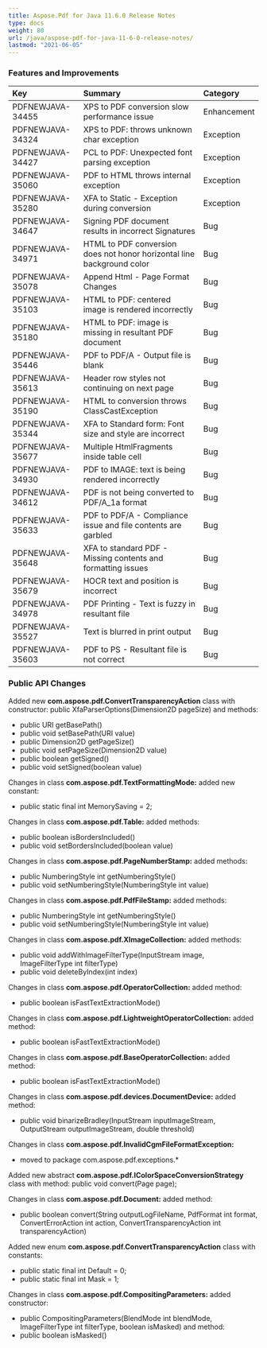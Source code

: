 ```yaml
---
title: Aspose.Pdf for Java 11.6.0 Release Notes
type: docs
weight: 80
url: /java/aspose-pdf-for-java-11-6-0-release-notes/
lastmod: "2021-06-05"
---
```


### **Features and Improvements**

|**Key** |**Summary** |**Category** |
| :- | :- | :- |
|PDFNEWJAVA-34455 |XPS to PDF conversion slow performance issue |Enhancement |
|PDFNEWJAVA-34324 |XPS to PDF: throws unknown char exception |Exception |
|PDFNEWJAVA-34427 |PCL to PDF: Unexpected font parsing exception |Exception |
|PDFNEWJAVA-35060 |PDF to HTML throws internal exception |Exception |
|PDFNEWJAVA-35280 |XFA to Static - Exception during conversion |Exception |
|PDFNEWJAVA-34647 |Signing PDF document results in incorrect Signatures |Bug |
|PDFNEWJAVA-34971 |HTML to PDF conversion does not honor horizontal line background color |Bug |
|PDFNEWJAVA-35078 |Append Html - Page Format Changes |Bug |
|PDFNEWJAVA-35103 |HTML to PDF: centered image is rendered incorrectly |Bug |
|PDFNEWJAVA-35180 |HTML to PDF: image is missing in resultant PDF document |Bug |
|PDFNEWJAVA-35446 |PDF to PDF/A - Output file is blank |Bug |
|PDFNEWJAVA-35613 |Header row styles not continuing on next page |Bug |
|PDFNEWJAVA-35190 |HTML to conversion throws ClassCastException |Bug |
|PDFNEWJAVA-35344 |XFA to Standard form: Font size and style are incorrect |Bug |
|PDFNEWJAVA-35677 |Multiple HtmlFragments inside table cell |Bug |
|PDFNEWJAVA-34930 |PDF to IMAGE: text is being rendered incorrectly |Bug |
|PDFNEWJAVA-34612 |PDF is not being converted to PDF/A_1a format |Bug |
|PDFNEWJAVA-35633 |PDF to PDF/A - Compliance issue and file contents are garbled |Bug |
|PDFNEWJAVA-35648 |XFA to standard PDF - Missing contents and formatting issues |Bug |
|PDFNEWJAVA-35679 |HOCR text and position is incorrect |Bug |
|PDFNEWJAVA-34978 |PDF Printing - Text is fuzzy in resultant file |Bug |
|PDFNEWJAVA-35527 |Text is blurred in print output |Bug |
|PDFNEWJAVA-35603 |PDF to PS - Resultant file is not correct |Bug |
### **Public API Changes**
Added new **com.aspose.pdf.ConvertTransparencyAction** class with constructor:
public XfaParserOptions(Dimension2D pageSize)
and methods:

- public URI getBasePath()
- public void setBasePath(URI value)
- public Dimension2D getPageSize()
- public void setPageSize(Dimension2D value)
- public boolean getSigned()
- public void setSigned(boolean value)

Changes in class **com.aspose.pdf.TextFormattingMode:**
added new constant:

- public static final int MemorySaving = 2;

Changes in class **com.aspose.pdf.Table:**
added methods:

- public boolean isBordersIncluded()
- public void setBordersIncluded(boolean value)

Changes in class **com.aspose.pdf.PageNumberStamp:**
added methods:

- public NumberingStyle int getNumberingStyle()
- public void setNumberingStyle(NumberingStyle int value)

Changes in class **com.aspose.pdf.PdfFileStamp:**
added methods:

- public NumberingStyle int getNumberingStyle()
- public void setNumberingStyle(NumberingStyle int value)

Changes in class **com.aspose.pdf.XImageCollection:**
added methods:

- public void addWithImageFilterType(InputStream image, ImageFilterType int filterType)
- public void deleteByIndex(int index)

Changes in class **com.aspose.pdf.OperatorCollection:**
added method:

- public boolean isFastTextExtractionMode()

Changes in class **com.aspose.pdf.LightweightOperatorCollection:**
added method:

- public boolean isFastTextExtractionMode()

Changes in class **com.aspose.pdf.BaseOperatorCollection:**
added method:

- public boolean isFastTextExtractionMode()

Changes in class **com.aspose.pdf.devices.DocumentDevice:**
added method:

- public void binarizeBradley(InputStream inputImageStream, OutputStream outputImageStream, double threshold)

Changes in class **com.aspose.pdf.InvalidCgmFileFormatException:**

- moved to package com.aspose.pdf.exceptions.*

Added new abstract **com.aspose.pdf.IColorSpaceConversionStrategy** class
with method:
public void convert(Page page);

Changes in class **com.aspose.pdf.Document:**
added method:

- public boolean convert(String outputLogFileName, PdfFormat int format, ConvertErrorAction int action, ConvertTransparencyAction int transparencyAction)

Added new enum **com.aspose.pdf.ConvertTransparencyAction** class
with constants:

- public static final int Default = 0;
- public static final int Mask = 1;

Changes in class **com.aspose.pdf.CompositingParameters:**
added constructor:

- public CompositingParameters(BlendMode int blendMode, ImageFilterType int filterType, boolean isMasked)
  and method:
- public boolean isMasked()
